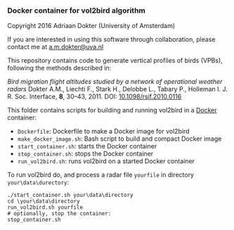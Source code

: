 ### Docker container for vol2bird algorithm
Copyright 2016 Adriaan Dokter (University of Amsterdam)

If you are interested in using this software through collaboration, please contact me at a.m.dokter@uva.nl

This repository contains code to generate vertical profiles of birds (VPBs), following the methods described in:

*Bird migration flight altitudes studied by a network of operational weather radars*
Dokter A.M., Liechti F., Stark H., Delobbe L., Tabary P., Holleman I.
J. R. Soc. Interface, **8**, 30–43, 2011.
DOI: [10.1098/rsif.2010.0116](https://doi.org/10.1098/rsif.2010.0116)

This folder contains scripts for building and running vol2bird in a [Docker](https://www.docker.com/) container:
* `Dockerfile`: Dockerfile to make a Docker image for vol2bird
* `make_docker_image.sh`: Bash script to build and compact Docker image
* `start_container.sh`: starts the Docker container
* `stop_container.sh`: stops the Docker container
* `run_vol2bird.sh`: runs vol2bird on a started Docker container

To run vol2bird do, and process a radar file `yourfile` in directory `your\data\durectory`:
```
./start_container.sh your\data\directory
cd \your\data\directory
run_vol2bird.sh yourfile
# optionally, stop the container:
stop_container.sh
```
